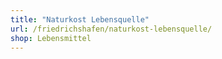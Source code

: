 ```yaml
---
title: "Naturkost Lebensquelle"
url: /friedrichshafen/naturkost-lebensquelle/
shop: Lebensmittel
---
```


